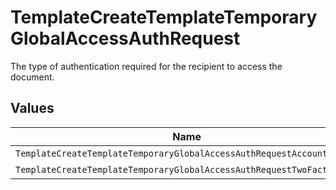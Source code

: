 # TemplateCreateTemplateTemporaryGlobalAccessAuthRequest

The type of authentication required for the recipient to access the document.


## Values

| Name                                                                  | Value                                                                 |
| --------------------------------------------------------------------- | --------------------------------------------------------------------- |
| `TemplateCreateTemplateTemporaryGlobalAccessAuthRequestAccount`       | ACCOUNT                                                               |
| `TemplateCreateTemplateTemporaryGlobalAccessAuthRequestTwoFactorAuth` | TWO_FACTOR_AUTH                                                       |
